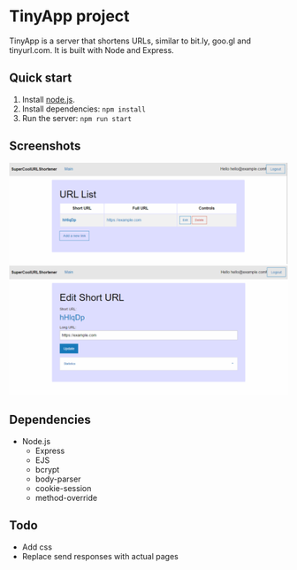 # TinyApp project
TinyApp is a server that shortens URLs, similar to bit.ly, goo.gl and tinyurl.com. It is built with Node and Express.

## Quick start
1. Install [node.js](https://nodejs.org/en/download/).
2. Install dependencies: `npm install`
3. Run the server: `npm run start`

## Screenshots
![Home page](https://raw.githubusercontent.com/latagore/lhl-tinyapp/1a9127020835a08dd22353f0d0e4177585f6cf96/docs/TinyAppHome2.PNG)
![Edit page](https://raw.githubusercontent.com/latagore/lhl-tinyapp/1a9127020835a08dd22353f0d0e4177585f6cf96/docs/TinyAppEdit.PNG)

## Dependencies
- Node.js
  - Express
  - EJS
  - bcrypt
  - body-parser
  - cookie-session
  - method-override
  
## Todo
- Add css
- Replace send responses with actual pages